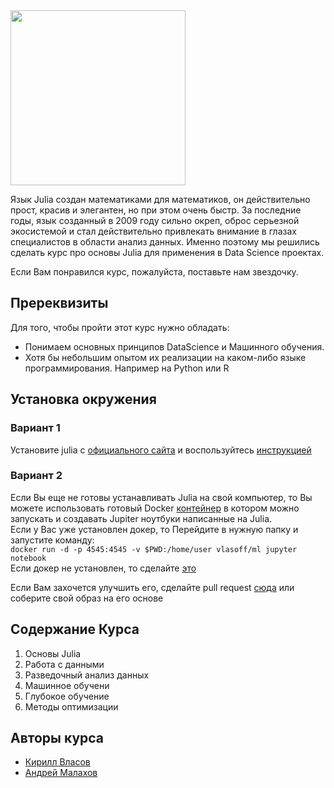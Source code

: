 <img src="https://github.com/JuliaEvangelists/Julia-in-DS/raw/main/pic/Logo.png" width="280">

Язык Julia создан математиками для математиков, он действительно прост, красив и элегантен, но при этом очень быстр. За последние годы, язык созданный в 2009 году сильно окреп, оброс серьезной экосистемой и стал действительно привлекать внимание в глазах специалистов в области анализ данных. Именно поэтому мы решились сделать курс про основы Julia для применения в Data Science проектах.

Если Вам понравился курс, пожалуйста, поставьте нам звездочку. 

## Пререквизиты
Для того, чтобы пройти этот курс нужно обладать:
- Понимаем основных принципов DataScience и Машинного обучения. 
- Хотя бы небольшим опытом их реализации на каком-либо языке программирования. Например на Python или R

## Установка окружения
### Вариант 1
Установите julia c [официального сайта](https://julialang.org/downloads/) и воспользуйтесь [инструкцией](https://datatofish.com/add-julia-to-jupyter/)

### Вариант 2
Если Вы еще не готовы устанавливать Julia на свой компьютер, то Вы можете использовать готовый Docker [контейнер](https://hub.docker.com/repository/docker/vlasoff/ml) в котором можно запускать и создавать Jupiter ноутбуки написанные на Julia.  
Если у Вас уже установлен докер, то Перейдите в нужную папку и запустите команду:  
```docker run -d -p 4545:4545 -v $PWD:/home/user vlasoff/ml jupyter notebook```   
Если докер не установлен, то сделайте [это](https://www.docker.com/products/docker-desktop)
  
Если Вам захочется улучшить его, сделайте pull request [сюда](https://github.com/VlasovKirill/ml_docker) или соберите свой образ на его основе


## Содержание Курса
1. Основы Julia
2. Работа с данными
3. Разведочный анализ данных
4. Машинное обучени
5. Глубокое обучение
6. Методы оптимизации


## Авторы курса
- [Кирилл Власов](https://github.com/VlasovKirill)
- [Андрей Малахов](https://github.com/andreymalakhov)
